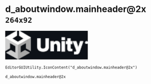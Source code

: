 # d_aboutwindow.mainheader@2x `264x92`
<img src="/img/d_aboutwindow.mainheader.png" width=264 height=92>

``` CSharp
EditorGUIUtility.IconContent("d_aboutwindow.mainheader@2x")
```
```
d_aboutwindow.mainheader@2x
```
